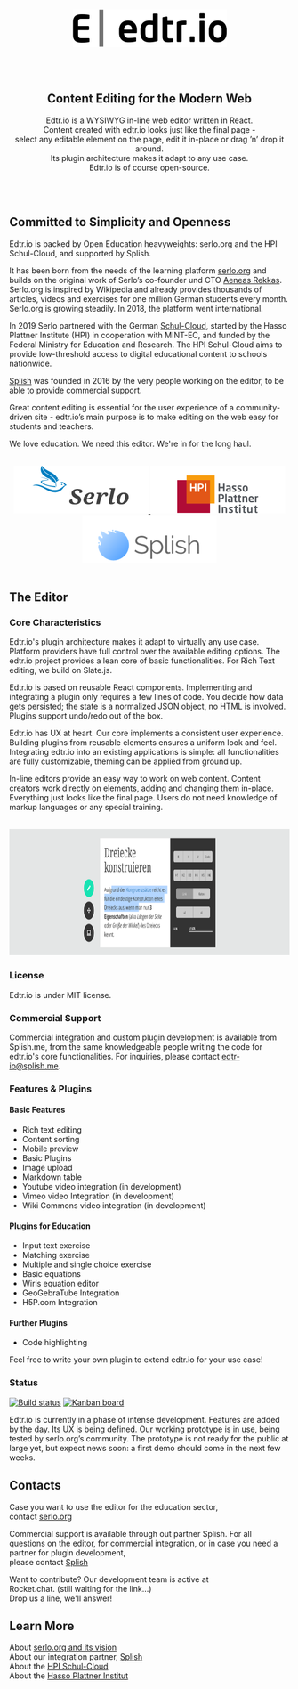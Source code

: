 <p><br></p>
<p align="center">
	<img src="README_files/edtrio_full.svg" alt="edtr.io logo" width="277" height="68">
</p>
<br><br></p>

<h2 align="center">Content Editing for the Modern Web</h2>

<p align="center">
Edtr.io is a WYSIWYG in-line web editor written in React.<br>
Content created with edtr.io looks just like the final page -<br>
select any editable element on the page, edit it in-place or drag ’n’ drop it around.<br>
Its plugin architecture makes it adapt to any use case.<br>
Edtr.io is of course open-source.<br>
</p>
<p><br><br></p>

## Committed to Simplicity and Openness

Edtr.io is backed by Open Education heavyweights: serlo.org and the HPI Schul-Cloud, and supported by Splish.

It has been born from the needs of the learning platform [serlo.org](https://serlo.org/) and builds on the original work of Serlo’s co-founder und CTO [Aeneas Rekkas](https://github.com/aeneasr). Serlo.org is inspired by Wikipedia and already provides thousands of articles, videos and exercises for one million German students every month. Serlo.org is growing steadily. In 2018, the platform went international.

In 2019 Serlo partnered with the German [Schul-Cloud](https://hpi.de/en/open-campus/hpi-initiatives/schul-cloud.html), started by the Hasso Plattner Institute (HPI) in cooperation with MINT-EC, and funded by the Federal Ministry for Education and Research. The HPI Schul-Cloud aims to provide low-threshold access to digital educational content to schools nationwide. 

[Splish](http://splish.me) was founded in 2016 by the very people working on the editor, to be able to provide commercial support.

Great content editing is essential for the user experience of a community-driven site - edtr.io’s main purpose is to make editing on the web easy for students and teachers. 

We love education. We need this editor. We're in for the long haul.

<p align="center">
	<br>
	<a href="https://serlo.org/">
		<img src="README_files/serlo.svg" alt="serlo.org logo" width="242" height="86">
	</a>
	<a href="https://hpi.de/">
		<img src="README_files/hpi.svg" alt="HPI logo" width="242" height="86">
	</a>	
	<a href="http://splish.me">
		<img src="README_files/splish.png" alt="Splish logo" width="242" height="86">
	</a>
	<br><br>
</p>

## The Editor

### Core Characteristics

Edtr.io's plugin architecture makes it adapt to virtually any use case. Platform providers have full control over the available editing options. The edtr.io project provides a lean core of basic functionalities. For Rich Text editing, we build on Slate.js.

Edtr.io is based on reusable React components. Implementing and integrating a plugin only requires a few lines of code. You decide how data gets persisted; the state is a normalized JSON object, no HTML is involved. Plugins support undo/redo out of the box.

Edtr.io has UX at heart. Our core implements a consistent user experience. Building plugins from reusable elements ensures a uniform look and feel. Integrating edtr.io into an existing applications is simple: all functionalities are fully customizable, theming can be applied from ground up.

In-line editors provide an easy way to work on web content. Content creators work directly on elements, adding and changing them in-place. Everything just looks like the final page. Users do not need knowledge of markup languages or any special training.

<p align="center">
	<br>
	<img src="README_files/editor.png" alt="editor" width="888" height="227">
	<br>
</p>

### License

Edtr.io is under MIT license.

### Commercial Support

Commercial integration and custom plugin development is available from Splish.me, from the same knowledgeable people writing the code for edtr.io's core functionalities. For inquiries, please contact [edtr-io@splish.me](mailto:edtr-io@splish.me).

### Features & Plugins

#### Basic Features

- Rich text editing
- Content sorting
- Mobile preview
- Basic Plugins
- Image upload
- Markdown table
- Youtube video integration (in development)
- Vimeo video Integration (in development)
- Wiki Commons video integration (in development)

#### Plugins for Education

- Input text exercise
- Matching exercise
- Multiple and single choice exercise
- Basic equations
- Wiris equation editor
- GeoGebraTube Integration
- H5P.com Integration

#### Further Plugins

- Code highlighting

Feel free to write your own plugin to extend edtr.io for your use case!

### Status

[![Build status](https://img.shields.io/circleci/project/github/edtr-io/edtr-io/master.svg)](https://circleci.com/gh/edtr-io/edtr-io/tree/master) [![Kanban board](https://img.shields.io/badge/Kanban-board-brightgreen.svg)](https://github.com/orgs/edtr-io/projects/1)

Edtr.io is currently in a phase of intense development. Features are added by the day. Its UX is being defined. Our working prototype is in use, being tested by serlo.org’s community. The prototype is not ready for the public at large yet, but expect news soon: a first demo should come in the next few weeks.

## Contacts

Case you want to use the editor for the education sector,\
 contact [serlo.org](mailto:de@serlo.org)

Commercial support is available through out partner Splish. For all questions on the editor, for commercial integration, or in case you need a partner for plugin development,\
 please contact [Splish](mailto:edtr-io@splish.me)

Want to contribute?
Our development team is active at\
 Rocket.chat. (still waiting for the link...)\
Drop us a line, we'll answer!

## Learn More

About [serlo.org and its vision](https://en.serlo.org/serlo)\
About our integration partner, [Splish](http://splish.me)\
About the [HPI Schul-Cloud](https://hpi.de/en/open-campus/hpi-initiatives/schul-cloud.html)\
About the [Hasso Plattner Institut](https://hpi.de/en/the-hpi/overview.html)
